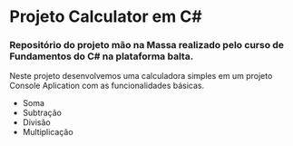 # Projeto Calculator em C#
### Repositório do projeto mão na Massa realizado pelo curso de Fundamentos do C# na plataforma balta.

Neste projeto desenvolvemos uma calculadora simples em um projeto Console Aplication com as funcionalidades básicas.
- Soma
- Subtração
- Divisão
- Multiplicação
